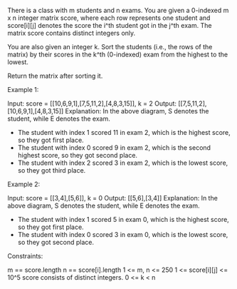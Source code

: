 There is a class with m students and n exams. You are given a 0-indexed m x n
integer matrix score, where each row represents one student and score[i][j]
denotes the score the i^th student got in the j^th exam. The matrix score
contains distinct integers only.

You are also given an integer k. Sort the students (i.e., the rows of the
matrix) by their scores in the k^th (0-indexed) exam from the highest to the
lowest.

Return the matrix after sorting it.


Example 1:


Input: score = [[10,6,9,1],[7,5,11,2],[4,8,3,15]], k = 2
Output: [[7,5,11,2],[10,6,9,1],[4,8,3,15]]
Explanation: In the above diagram, S denotes the student, while E denotes the
exam.
- The student with index 1 scored 11 in exam 2, which is the highest score,
so they got first place.
- The student with index 0 scored 9 in exam 2, which is the second highest
score, so they got second place.
- The student with index 2 scored 3 in exam 2, which is the lowest score, so
they got third place.


Example 2:


Input: score = [[3,4],[5,6]], k = 0
Output: [[5,6],[3,4]]
Explanation: In the above diagram, S denotes the student, while E denotes the
exam.
- The student with index 1 scored 5 in exam 0, which is the highest score, so
they got first place.
- The student with index 0 scored 3 in exam 0, which is the lowest score, so
they got second place.



Constraints:


m == score.length
n == score[i].length
1 <= m, n <= 250
1 <= score[i][j] <= 10^5
score consists of distinct integers.
0 <= k < n




